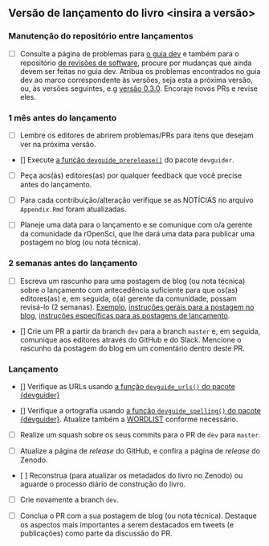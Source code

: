 ## Versão de lançamento do livro <insira a versão>

### Manutenção do repositório entre lançamentos

- [ ] Consulte a página de problemas para [o guia dev](https://github.com/ropensci/dev_guide/issues) e também para o repositório [de revisões de software](https://github.com/ropensci/software-review-meta/issues), procure por mudanças que ainda devem ser feitas no guia dev. Atribua os problemas encontrados no guia dev ao marco correspondente às versões, seja esta a próxima versão, ou, às versões seguintes, e.g [versão 0.3.0](https://github.com/ropensci/dev_guide/milestone/2). Encoraje novos PRs e revise eles.

### 1 mês antes do lançamento

- [ ] Lembre os editores de abrirem problemas/PRs para itens que desejam ver na próxima versão.

- [] Execute [a função `devguide_prerelease()`](https://github.com/ropensci-org/devguider) do pacote `devguider`.

- [ ] Peça aos(às) editores(as) por qualquer feedback que você precise antes do lançamento.

- [ ] Para cada contribuição/alteração verifique se as NOTÍCIAS no arquivo `Appendix.Rmd` foram atualizadas.

- [ ] Planeje uma data para o lançamento e se comunique com o/a gerente da comunidade da rOpenSci, que lhe dará uma data para publicar uma postagem no blog (ou nota técnica).


### 2 semanas antes do lançamento

- [ ] Escreva um rascunho para uma postagem de blog (ou nota técnica) sobre o lançamento com antecedência suficiente para que os(as) editores(as) e, em seguida, o(a) gerente da comunidade, possam revisá-lo (2 semanas). [Exemplo](https://github.com/ropensci/roweb3/pull/291), [instruções gerais para a postagem no blog](https://blogguide.rpensci.org/), [instruções específicas para as postagens de lançamento](#releaseblogpost).

- [] Crie um PR a partir da branch `dev` para a branch `master` e, em seguida, comunique aos editores através do GitHub e do Slack. Mencione o rascunho da postagem do blog em um comentário dentro deste PR.

### Lançamento

- [] Verifique as URLs usando [a função `devguide_urls()` do pacote {devguider}](https://github.com/ropensci-org/devguider)

- [] Verifique a ortografia usando [a função `devguide_spelling()` do pacote {devguider}](https://github.com/rpensci-org/devguider). Atualize também a [WORDLIST](https://github.com/ropensci/dev_guide/blob/master/inst/WORDLIST) conforme necessário.

- [ ] Realize um squash sobre os seus commits para o PR de `dev` para `master`.

- [ ] Atualize a página de *release* do GitHub, e confira a página de *release* do Zenodo.

- [ ] Reconstrua (para atualizar os metadados do livro no Zenodo) ou aguarde o processo diário de construção do livro.

- [ ] Crie novamente a branch `dev`.

- [ ] Conclua o PR com a sua postagem de blog (ou nota técnica). Destaque os aspectos mais importantes a serem destacados em tweets (e publicações) como parte da discussão do PR.

